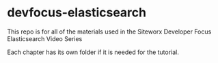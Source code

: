 # devfocus-elasticsearch
This repo is for all of the materials used in the Siteworx Developer Focus Elasticsearch Video Series

Each chapter has its own folder if it is needed for the tutorial.
